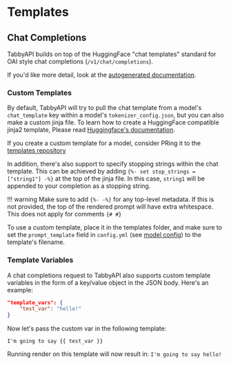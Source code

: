 # Templates

## Chat Completions
TabbyAPI builds on top of the HuggingFace "chat templates" standard for OAI style chat completions (`/v1/chat/completions`).

If you'd like more detail, look at the [autogenerated documentation](https://theroyallab.github.io/tabbyAPI/#operation/chat_completion_request_v1_chat_completions_post).

### Custom Templates
By default, TabbyAPI will try to pull the chat template from a model's `chat_template` key within  a model's `tokenizer_config.json`, but you can also make a custom jinja file. To learn how to create a HuggingFace compatible jinja2 template, Please read [Huggingface's documentation](https://huggingface.co/docs/transformers/main/chat_templating).

If you create a custom template for a model, consider PRing it to the [templates repository](https://github.com/theroyallab/llm-prompt-templates)

In addition, there's also support to specify stopping strings within the chat template. This can be achieved by adding `{%- set stop_strings = ["string1"] -%}` at the top of the jinja file. In this case, `string1` will be appended to your completion as a stopping string.

!!! warning
    Make sure to add `{%- -%}` for any top-level metadata. If this is not provided, the top of the rendered prompt will have extra whitespace. This does not apply for comments `{# #}`

To use a custom template, place it in the templates folder, and make sure to set the `prompt_template` field in `config.yml` (see [model config](https://github.com/theroyallab/tabbyAPI/wiki/2.-Server-options#model-options)) to the template's filename.

### Template Variables
A chat completions request to TabbyAPI also supports custom template variables in the form of a key/value object in the JSON body. Here's an example:
```json
"template_vars": {
    "test_var": "hello!"
}
```

Now let's pass the custom var in the following template:
```jinja2
I'm going to say {{ test_var }}
```

Running render on this template will now result in: `I'm going to say hello!`